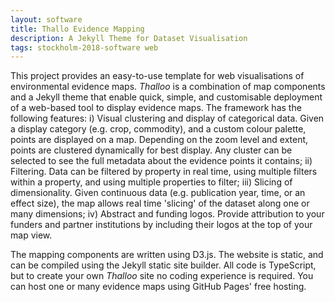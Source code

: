 ```yaml
---
layout: software
title: Thallo Evidence Mapping
description: A Jekyll Theme for Dataset Visualisation
tags: stockholm-2018-software web
---
```

This project provides an easy-to-use template for web visualisations of environmental evidence maps. <em>Thalloo</em> is a combination of map components and a Jekyll theme that enable quick, simple, and customisable deployment of a web-based tool to display evidence maps. The framework has the following features: i) Visual clustering and display of categorical data. Given a display category (e.g. crop, commodity), and a custom colour palette, points are displayed on a map. Depending on the zoom level and extent, points are clustered dynamically for best display. Any cluster can be selected to see the full metadata about the evidence points it contains; ii) Filtering. Data can be filtered by property in real time, using multiple filters within a property, and using multiple properties to filter; iii) Slicing of dimensionality. Given continuous data (e.g. publication year, time, or an effect size), the map allows real time 'slicing' of the dataset along one or many dimensions; iv) Abstract and funding logos. Provide attribution to your funders and partner institutions by including their logos at the top of your map view.

The mapping components are written using D3.js. The website is static, and can be compiled using the Jekyll static site builder. All code is TypeScript, but to create your own <em>Thalloo</em> site no coding experience is required. You can host one or many evidence maps using GitHub Pages' free hosting.  

<a href="https://github.com/AndrewIOM/thalloo" title="GitHub" target="_blank" rel="noopener">
  <i class="fa fa-github fa-2x" style="color:#4FB3A9"></i>
</a>